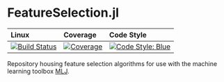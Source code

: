 # FeatureSelection.jl

| Linux | Coverage | Code Style
| :------------ | :------- | :------------- |
| [![Build Status](https://github.com/JuliaAI/FeatureSelection.jl/workflows/CI/badge.svg)](https://github.com/JuliaAI/FeatureSelection.jl/actions) | [![Coverage](https://codecov.io/gh/JuliaAI/FeatureSelection.jl/branch/master/graph/badge.svg)](https://codecov.io/github/JuliaAI/FeatureSelection.jl?branch=dev) | [![Code Style: Blue](https://img.shields.io/badge/code%20style-blue-4495d1.svg)](https://github.com/invenia/BlueStyle) |

Repository housing feature selection algorithms for use with the machine learning toolbox [MLJ](https://juliaai.github.io/MLJ.jl/dev/).
